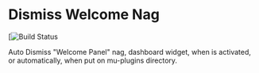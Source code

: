# Dismiss Welcome Nag
[![Build Status](https://travis-ci.org/luciano-croce/dismiss-welcome-nag)

Auto Dismiss "Welcome Panel" nag, dashboard widget, when is activated, or automatically, when put on mu-plugins directory.
